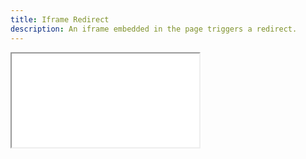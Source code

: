 ```yaml
---
title: Iframe Redirect
description: An iframe embedded in the page triggers a redirect.
---
```


<iframe src="redirect-iframe-src.html"></iframe>
